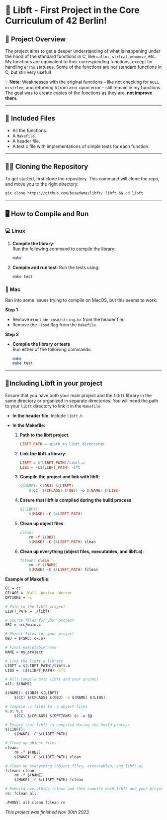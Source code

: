 # 🎉 **Libft - First Project in the Core Curriculum of 42 Berlin!**

## 🚀 **Project Overview**  
The project aims to get a deeper understanding of what is happening under the hood of the standard functions in C, like `calloc`, `strlcat`, `memmove`, etc. My functions are equivalent to their corresponding functions, except for handling `errno` statuses. Some of the functions are not standard functions in C, but still very useful!  

💡 **Note**: Weaknesses with the original functions – like not checking for `NULL` in `strlen`, and returning `0` from `atoi` upon error – still remain in my functions. The goal was to create copies of the functions as they are, **not improve them**.

---

## 🧰 **Included Files**  
- All the functions.
- A `Makefile`.
- A header file.
- A test.c file with implementations of simple tests for each function.

---

## 🧑‍💻 **Cloning the Repository**

To get started, first clone the repository.
This command will clone the repo, and move you to the right directory:
```bash
git clone https://github.com/busedame/libft/ libft && cd libft
```
---

## 🖥️ **How to Compile and Run**  

### 💻 **Linux**  
1. **Compile the library**:  
   Run the following command to compile the library:  
   ```bash
   make
2. **Compile and run test**:
   Run the tests using:  
   ```bash
   make test

### 🍏 **Mac**  
Ran into some issues trying to compile on MacOS, but this seems to work:

**Step 1**
- Remove `#include <bsd/string.h>` from the header file.  
- Remove the `-lbsd` flag from the `Makefile`.

**Step 2**
- **Compile the library or tests**  
   Run either of the following commands:  
   ```bash
   make
   make test

---

## 🔗**Including Libft in your project**

Ensure that you have both your main project and the `libft` library in the same directory or organized in separate directories. You will need the path to your `libft` directory to link it in the `Makefile`.

- **In the header file**: Include `libft.h`

- **In the Makefile**:

  1. **Path to the libft project**:
     ```makefile
     LIBFT_PATH = <path_to_libft_directory>
     ```

  2. **Link the libft.a library**:
     ```makefile
     LIBFT = $(LIBFT_PATH)/libft.a
     LIBS = -L$(LIBFT_PATH) -lft
     ```

  3. **Compile the project and link with libft**:
     ```makefile
     $(NAME): $(OBJ) $(LIBFT)
         $(CC) $(CFLAGS) $(OBJ) -o $(NAME) $(LIBS)
     ```

  4. **Ensure that libft is compiled during the build process**:
     ```makefile
     $(LIBFT):
         $(MAKE) -C $(LIBFT_PATH)
     ```

  5. **Clean up object files**:
     ```makefile
     clean:
         rm -f $(OBJ)
         $(MAKE) -C $(LIBFT_PATH) clean
     ```

  6. **Clean up everything (object files, executables, and libft.a)**:
     ```makefile
     fclean: clean
         rm -f $(NAME)
         $(MAKE) -C $(LIBFT_PATH) fclean
     ```

**Example of Makefile**:
```bash
CC = cc
CFLAGS = -Wall -Wextra -Werror
OPTIONS = -c

# Path to the libft project
LIBFT_PATH = ./libft

# Source files for your project
SRC = src/main.c

# Object files for your project
OBJ = $(SRC:.c=.o)

# Final executable name
NAME = my_project

# Link the libft.a library
LIBFT = $(LIBFT_PATH)/libft.a
LIBS = -L$(LIBFT_PATH) -lft

# All: Compile both libft and your project
all: $(NAME)

$(NAME): $(OBJ) $(LIBFT)
	$(CC) $(CFLAGS) $(OBJ) -o $(NAME) $(LIBS)

# Compile .c files to .o object files
%.o: %.c
	$(CC) $(CFLAGS) $(OPTIONS) $< -o $@

# Ensure that libft is compiled during the build process
$(LIBFT):
	$(MAKE) -C $(LIBFT_PATH)

# Clean up object files
clean:
	rm -f $(OBJ)
	$(MAKE) -C $(LIBFT_PATH) clean

# Clean up everything (object files, executables, and libft.a)
fclean: clean
	rm -f $(NAME)
	$(MAKE) -C $(LIBFT_PATH) fclean

# Rebuild everything (clean and then compile both libft and your project)
re: fclean all

.PHONY: all clean fclean re
```
*This project was finished Nov 30th 2023.*
